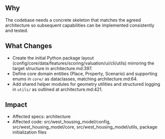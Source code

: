 ## Why
The codebase needs a concrete skeleton that matches the agreed architecture so subsequent capabilities can be implemented consistently and tested.

## What Changes
- Create the initial Python package layout (config/core/data/features/scoring/valuation/ui/cli/utils) mirroring the target structure in architecture.md:397.
- Define core domain entities (Place, Property, Scenario) and supporting enums in `core/` as dataclasses, matching architecture.md:64.
- Add shared helper modules for geometry utilities and structured logging in `utils/` as outlined at architecture.md:421.

## Impact
- Affected specs: architecture
- Affected code: src/west_housing_model/config, src/west_housing_model/core, src/west_housing_model/utils, package initialization files
